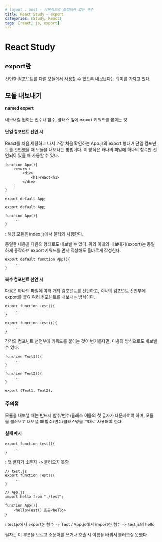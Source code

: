 ```yaml
---
# layout : post - 기본적으로 설정되어 있는 변수
title: React Study - export
categories: [Study, React]
tags: [react, js, export]
---
```


# React Study

## export란
선언한 컴포넌트를 다른 모듈에서 사용할 수 있도록 내보낸다는 의미를 가지고 있다.

## 모듈 내보내기
#### named export
내보내길 원하는 변수나 함수, 클래스 앞에 export 키워드를 붙이는 것

#### 단일 컴포넌트 선언 시
React를 처음 세팅하고 나서 가장 처음 확인하는 App.js의 export 형태가 단일 컴포넌트를 선언했을 때 모듈을 내보내는 방법이다.
이 방식은 하나의 파일에 하나의 함수만 선언되어 있을 때 사용할 수 있다.

```react
function App(){
    return (
        <div>
            <h1>react<h1>
        </div>
    )
}

export default App;
```

```react
export default App;

function App(){
    ...
}
```
: 해당 모듈은 index.js에서 불러와 사용한다.

동일한 내용을 다음의 형태로도 내보낼 수 있다. 위와 아래의 내보내기(export)는 동일하게 동작하며 export 키워드를 먼저 작성해도 올바르게 작성한다.

```react
export default function App(){
    ...
}
```


#### 복수 컴포넌트 선언 시
다음은 하나의 파일에 여러 개의 컴포넌트를 선언하고, 각각의 컴포넌트 선언부에 export를 붙여 여러 컴포넌트를 내보내는 방식이다.

```react
export function Test(){
    ...
}

export function Test1(){
    ...
}
```

각각의 컴포넌트 선언부에 키워드를 붙이는 것이 번거롭다면, 다음의 방식으로도 내보낼 수 있다.

```react
function Test1(){
    ...
}

function Test2(){
    ...
}

export {Test1, Test2};
```

### 주의점
모듈을 내보낼 때는 반드시 함수/변수/클래스 이름의 첫 글자가 대문자여야 하며, 모듈을 불러오고 내보낼 때 함수/변수/클래스명을 그대로 사용해야 한다.

#### 실패 예시
```react
export function test(){
    ...
}
```
: 첫 글자가 소문자 -> 불러오지 못함

```react
// test.js
export function Test(){
    ...
}

// App.js
import hello from "./test";

function App(){
    <hello>Test() 호출<hello>
}
```
: test.js에서 export한 함수 -> Test / App.js에서 import한 함수 -> test.js의 hello

필자는 이 부분을 모르고 소문자를 쓰거나 호출 시 이름을 바꿔서 불러오질 못했다.
